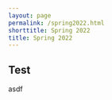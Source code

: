 ```yaml
---
layout: page
permalink: /spring2022.html
shorttitle: Spring 2022
title: Spring 2022
---
```


## Test

asdf

